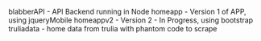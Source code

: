 blabberAPI	 - API Backend running in Node
homeapp 	 - Version 1 of APP, using jqueryMobile
homeappv2	 - Version 2 - In Progress, using bootstrap
truliadata	 - home data from trulia with phantom code to scrape
 

